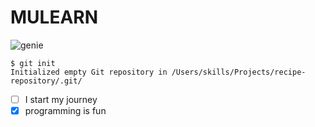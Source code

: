 # MULEARN
![genie](https://github.com/user-attachments/assets/cf430ada-4911-4941-bac8-4c68adb08286)
```
$ git init
Initialized empty Git repository in /Users/skills/Projects/recipe-repository/.git/
```

- [ ] I start my journey
- [x] programming is fun 
